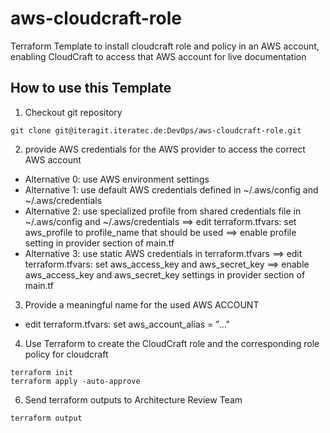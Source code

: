 # aws-cloudcraft-role

Terraform Template to install cloudcraft role and policy in an AWS account, enabling CloudCraft to access that AWS account for live documentation

## How to use this Template

1. Checkout git repository
```
git clone git@iteragit.iteratec.de:DevOps/aws-cloudcraft-role.git
```

2. provide AWS credentials for the AWS provider to access the correct AWS account
- Alternative 0: use AWS environment settings
- Alternative 1: use default AWS credentials defined in ~/.aws/config and ~/.aws/credentials
- Alternative 2: use specialized profile from shared credentials file in ~/.aws/config and ~/.aws/credentials
  ==> edit terraform.tfvars: set aws_profile to profile_name that should be used
  ==> enable profile setting in provider section of main.tf
- Alternative 3: use static AWS credentials in terraform.tfvars
  ==> edit terraform.tfvars: set aws_access_key and aws_secret_key
  ==> enable  aws_access_key and aws_secret_key settings in provider section of main.tf

3. Provide a meaningful name for the used AWS ACCOUNT
- edit terraform.tfvars: set aws_account_alias = "..."

4. Use Terraform to create the CloudCraft role and the corresponding role policy for cloudcraft
```
terraform init
terraform apply -auto-approve
```
6. Send terraform outputs to Architecture Review Team
```
terraform output
```
